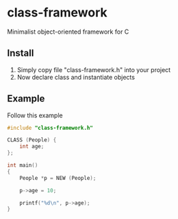 # class-framework
Minimalist object-oriented framework for C

## Install

1. Simply copy file "class-framework.h" into your project 
2. Now declare class and instantiate objects

## Example

Follow this example

```c
#include "class-framework.h"

CLASS (People) {
    int age;
};

int main()
{
    People *p = NEW (People);

    p->age = 10;

    printf("%d\n", p->age);
}
```
